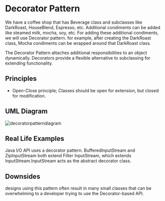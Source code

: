 # Decorator Pattern
We have a coffee shop that has Beverage class and subclasses like DarkRoast, HouseBlend, Espresso, etc. Additional condiments can be added like steamed milk, mocha, soy, etc. For adding these additional condiments, we will use Decorator pattern. for example, after creating the DarkRoast class, Mocha condiments can be wrapped around that DarkRoast class.

The Decorator Pattern attaches additional responsibilities to an object dynamically. Decorators provide a flexible alternative to subclassing for extending functionality.

## Principles
- Open-Close principle; Classes should be open for extension, but closed for modification.

## UML Diagram

![decoratorpatterndiagram](https://github.com/toprakunal/design-patterns/assets/58954367/671dee36-a3e6-42e7-a76b-cec1b9c8e542)

## Real Life Examples

Java I/O API uses a decorator pattern. BufferedInputStream and ZipInputStream both extend Filter InputStream, which extends InputStream.InputStream acts as the abstract decorator class.


## Downsides
designs using this pattern often result in many small classes that can be overwhelming to a developer trying to use the Decorator-based API.

